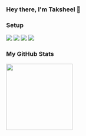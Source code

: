 ### Hey there, I'm Taksheel 👋

### Setup
<img src="https://img.shields.io/badge/windows-%230078D6.svg?&style=for-the-badge&logo=windows&logoColor=white" /> <img src="https://img.shields.io/badge/intel-core%20i5%2010th-%230071C5.svg?&style=for-the-badge&logo=intel&logoColor=white" /> <img src="https://img.shields.io/badge/RAM-16GB-%230071C5.svg?&style=for-the-badge&logoColor=white" /> <img src="https://img.shields.io/badge/AMD-Radeon_RX_5700-ED1C24?style=for-the-badge&logo=amd&logoColor=white" />

### My GitHub Stats
<img height="180em" src="https://github-readme-stats.vercel.app/api?username=taksheel-club&show_icons=true&hide_border=true&&count_private=true&include_all_commits=true" />

